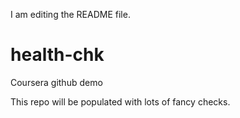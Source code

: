 I am editing the README file.
# health-chk
Coursera github demo

This repo will be populated with lots of fancy checks.

